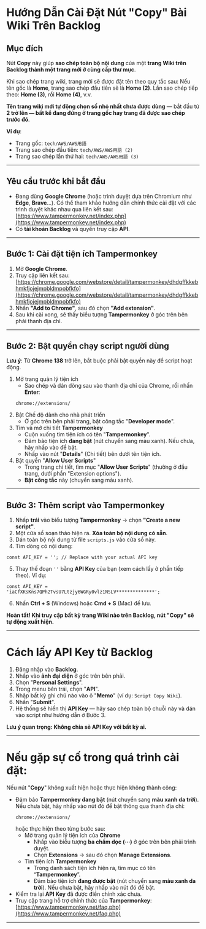 # Hướng Dẫn Cài Đặt Nút "Copy" Bài Wiki Trên Backlog

## Mục đích
Nút **Copy** này giúp **sao chép toàn bộ nội dung** của một **trang Wiki trên Backlog thành một trang mới ở cùng cấp thư mục**.

Khi sao chép trang wiki, trang mới sẽ được đặt tên theo quy tắc sau:
Nếu tên gốc là **Home**, trang sao chép đầu tiên sẽ là **Home (2)**.
Lần sao chép tiếp theo: **Home (3)**, rồi **Home (4)**, v.v.

**Tên trang wiki mới tự động chọn số nhỏ nhất chưa được dùng** — bắt đầu từ **2 trở lên — bất kể đang đứng ở trang gốc hay trang đã được sao chép trước đó**.

**Ví dụ**: 
 * Trang gốc: `tech/AWS/AWS用語`
 * Trang sao chép đầu tiên: `tech/AWS/AWS用語 (2)`
 * Trang sao chép lần thứ hai: `tech/AWS/AWS用語 (3)`

---

## Yêu cầu trước khi bắt đầu
- Đang dùng **Google Chrome** (hoặc trình duyệt dựa trên Chromium như **Edge**, **Brave**…). Có thể tham khảo hướng dẫn chính thức cài đặt với các trình duyệt khác nhau qua liên kết sau:
    [https://www.tampermonkey.net/index.php](https://www.tampermonkey.net/index.php)
- Có **tài khoản Backlog** và quyền truy cập **API**.

---

## Bước 1: Cài đặt tiện ích Tampermonkey

1. Mở **Google Chrome**.
2. Truy cập liên kết sau:  
   [https://chrome.google.com/webstore/detail/tampermonkey/dhdgffkkebhmkfjojejmpbldmpobfkfo](https://chrome.google.com/webstore/detail/tampermonkey/dhdgffkkebhmkfjojejmpbldmpobfkfo)
3. Nhấn **"Add to Chrome"**, sau đó chọn **"Add extension"**.
4. Sau khi cài xong, sẽ thấy biểu tượng **Tampermonkey** ở góc trên bên phải thanh địa chỉ.

---

## Bước 2: Bật quyền chạy script người dùng

**Lưu ý**: Từ **Chrome 138** trở lên, bắt buộc phải bật quyền này để script hoạt động. 

1. Mở trang quản lý tiện ích
   * Sao chép và dán dòng sau vào thanh địa chỉ của Chrome, rồi nhấn **Enter**:
    ```
    chrome://extensions/
    ```
2. Bật Chế độ dành cho nhà phát triển
   * Ở góc trên bên phải trang, bật công tắc "**Developer mode**".
3. Tìm và mở chi tiết **Tampermonkey**
   * Cuộn xuống tìm tiện ích có tên "**Tampermonkey**".
   * Đảm bảo tiện ích **đang bật** (nút chuyển sang màu xanh). Nếu chưa, hãy nhấp vào để bật.
   * Nhấp vào nút "**Details**" (Chi tiết) bên dưới tên tiện ích.
4. Bật quyền "**Allow User Scripts**"
   * Trong trang chi tiết, tìm mục "**Allow User Scripts**" (thường ở đầu trang, dưới phần "Extension options").
   * **Bật công tắc** này (chuyển sang màu xanh).

---

## Bước 3: Thêm script vào Tampermonkey

1. Nhấp **trái** vào biểu tượng **Tampermonkey** → chọn **"Create a new script"**.
2. Một cửa sổ soạn thảo hiện ra. **Xóa toàn bộ nội dung có sẵn**.
3. Dán toàn bộ nội dung từ file `scripts.js` vào cửa sổ này.
4. Tìm dòng có nội dung:
```
const API_KEY = ''; // Replace with your actual API key
```
5. Thay thế đoạn `''` bằng **API Key** của bạn (xem cách lấy ở phần tiếp theo). Ví dụ:
```
const API_KEY = 'iaCfXKsKns7QPh2TvsU7Ltzjy6WGRy0vlz1NSLV**************';
```
6. Nhấn **Ctrl + S** (Windows) hoặc **Cmd + S** (Mac) để lưu.

**Hoàn tất! Khi truy cập bất kỳ trang Wiki nào trên Backlog, nút "Copy" sẽ tự động xuất hiện.**

---

# Cách lấy API Key từ Backlog
1. Đăng nhập vào **Backlog**.
2. Nhấp vào **ảnh đại diện** ở góc trên bên phải.
3. Chọn "**Personal Settings**".
4. Trong menu bên trái, chọn "**API**".
5. Nhập bất kỳ ghi chú nào vào ô "**Memo**" (ví dụ: `Script Copy Wiki`).
6. Nhấn "**Submit**".
7. Hệ thống sẽ hiển thị **API Key** — hãy sao chép toàn bộ chuỗi này và dán vào script như hướng dẫn ở Bước 3.

**Lưu ý quan trọng: Không chia sẻ API Key với bất kỳ ai.**

---

# Nếu gặp sự cố trong quá trình cài đặt:
Nếu nút "**Copy**" không xuất hiện hoặc thực hiện không thành công:
 * Đảm bảo **Tampermonkey đang bật** (nút chuyển sang **màu xanh da trời**). Nếu chưa bật, hãy nhấp vào nút đó để bật thông qua thanh địa chỉ:
   ```
   chrome://extensions/
   ```
   hoặc thực hiện theo từng bước sau:
   * Mở trang quản lý tiện ích của **Chrome**
     * Nhấp vào biểu tượng **ba chấm dọc (⋯)** ở góc trên bên phải trình duyệt.
     * Chọn **Extensions** → sau đó chọn **Manage Extensions**.
   * Tìm tiện ích **Tampermonkey**
     * Trong danh sách tiện ích hiện ra, tìm mục có tên “**Tampermonkey**”.
     * Đảm bảo tiện ích **đang được bật** (nút chuyển sang **màu xanh da trời**). Nếu chưa bật, hãy nhấp vào nút đó để bật.
 * Kiểm tra lại **API Key** đã được điền chính xác chưa.
 * Truy cập trang hỗ trợ chính thức của **Tampermonkey**:
  [https://www.tampermonkey.net/faq.php](https://www.tampermonkey.net/faq.php)

---
